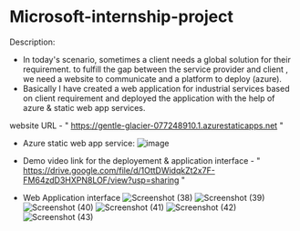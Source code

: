 # Microsoft-internship-project
Description: 
* In today's scenario, sometimes a client needs a global solution for their requirement. to fulfill the gap between the service provider and client , we need a website to communicate and a platform to deploy (azure).
* Basically I have created a web application for industrial services based on client requirement and deployed the application with the help of azure & static web app services.

website URL - " https://gentle-glacier-077248910.1.azurestaticapps.net " 
* Azure static web app service: 
![image](https://user-images.githubusercontent.com/91625648/175549885-fe10e293-924e-4321-93d3-36f4dddafbc2.png)

* Demo video link for the deployement & application interface - " https://drive.google.com/file/d/1OttDWidqkZt2x7F-FM64zdD3HXPN8LOF/view?usp=sharing "

* Web Application interface 
![Screenshot (38)](https://user-images.githubusercontent.com/91625648/180711764-4e34be19-c950-4279-a123-6effbfb756d7.png)
![Screenshot (39)](https://user-images.githubusercontent.com/91625648/180711778-c458e917-4592-4513-9452-f432eed5a548.png)
![Screenshot (40)](https://user-images.githubusercontent.com/91625648/180711788-a8007454-a081-441a-a6c1-902c903d2f0d.png)
![Screenshot (41)](https://user-images.githubusercontent.com/91625648/180711809-1be1f90a-293d-4913-83bf-29a210029080.png)
![Screenshot (42)](https://user-images.githubusercontent.com/91625648/180711822-bb9ac215-0e79-49fa-b1d6-ee2ed4258c9d.png)![Screenshot (43)](https://user-images.githubusercontent.com/91625648/180711840-4a4573ec-b36e-43c2-9af4-051130ae1d8b.png)

